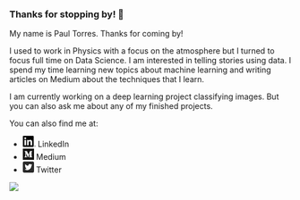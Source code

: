 ### Thanks for stopping by! 👋

My name is Paul Torres. Thanks for coming by!

I used to work in Physics with a focus on the atmosphere but I turned to focus full time on Data Science. I am interested in telling stories using data. I spend my time learning new topics about machine learning and writing articles on Medium about the techniques that I learn. 

I am currently working on a deep learning project classifying images. But you can also ask me about any of my finished projects.


You can also find me at:  
* [![LinkedIn](PNG/LI-In-Bug.png)](https://www.linkedin.com/in/pntorres/) LinkedIn
* [![Medium](PNG/Monogram.png)](https://medium.com/@ptorres001) Medium
* [![Twitter](PNG/Twitter_Social_Icon_Rounded_Square_Color.png)](https://twitter.com/PaulnTorres) Twitter




<img height="180em" src="https://github-readme-stats.vercel.app/api?username=ptorres001&show_icons=true&hide_border=true&&count_private=true&include_all_commits=true" />
